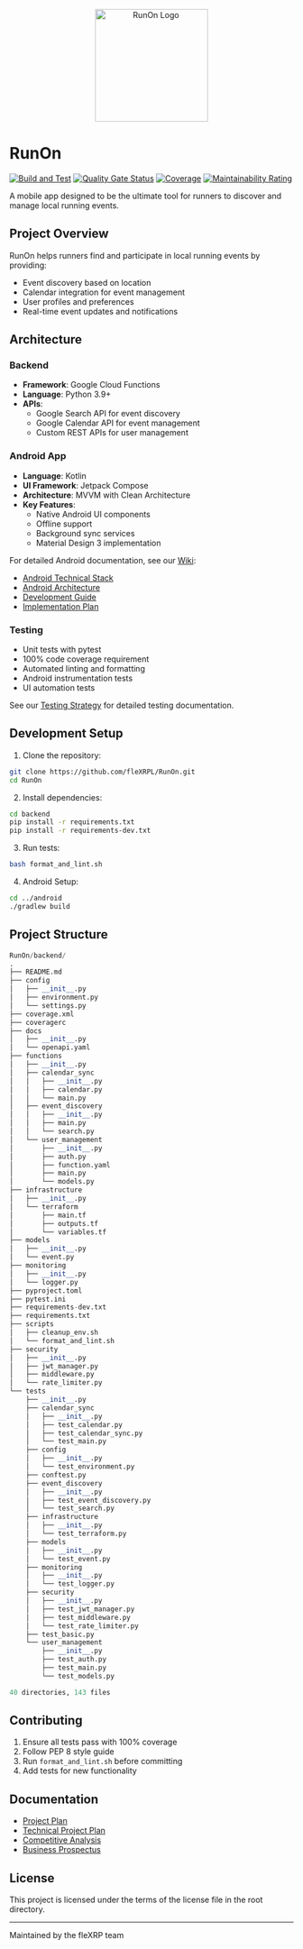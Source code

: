 <p align="center">
  <img src="https://raw.githubusercontent.com/wiki/fleXRPL/RunOn/images/runon-icon-notext.png" alt="RunOn Logo" width="200"/>
</p>

# RunOn

[![Build and Test](https://github.com/fleXRPL/RunOn/actions/workflows/build.yml/badge.svg)](https://github.com/fleXRPL/RunOn/actions/workflows/build.yml)
[![Quality Gate Status](https://sonarcloud.io/api/project_badges/measure?project=fleXRPL_RunOn&metric=alert_status)](https://sonarcloud.io/summary/new_code?id=fleXRPL_RunOn)
[![Coverage](https://sonarcloud.io/api/project_badges/measure?project=fleXRPL_RunOn&metric=coverage)](https://sonarcloud.io/summary/new_code?id=fleXRPL_RunOn)
[![Maintainability Rating](https://sonarcloud.io/api/project_badges/measure?project=fleXRPL_RunOn&metric=sqale_rating)](https://sonarcloud.io/summary/new_code?id=fleXRPL_RunOn)

A mobile app designed to be the ultimate tool for runners to discover and manage local running events.

## Project Overview

RunOn helps runners find and participate in local running events by providing:

- Event discovery based on location
- Calendar integration for event management
- User profiles and preferences
- Real-time event updates and notifications

## Architecture

### Backend

- **Framework**: Google Cloud Functions
- **Language**: Python 3.9+
- **APIs**: 
  - Google Search API for event discovery
  - Google Calendar API for event management
  - Custom REST APIs for user management

### Android App

- **Language**: Kotlin
- **UI Framework**: Jetpack Compose
- **Architecture**: MVVM with Clean Architecture
- **Key Features**:
  - Native Android UI components
  - Offline support
  - Background sync services
  - Material Design 3 implementation

For detailed Android documentation, see our [Wiki](https://github.com/fleXRPL/RunOn/wiki):
- [Android Technical Stack](https://github.com/fleXRPL/RunOn/wiki/Android-Technical-Stack)
- [Android Architecture](https://github.com/fleXRPL/RunOn/wiki/Android-Architecture)
- [Development Guide](https://github.com/fleXRPL/RunOn/wiki/Android-Development-Guide)
- [Implementation Plan](https://github.com/fleXRPL/RunOn/wiki/Android-Implementation-Plan)

### Testing

- Unit tests with pytest
- 100% code coverage requirement
- Automated linting and formatting
- Android instrumentation tests
- UI automation tests

See our [Testing Strategy](https://github.com/fleXRPL/RunOn/wiki/Testing-Strategy) for detailed testing documentation.

## Development Setup

1. Clone the repository:

```bash
git clone https://github.com/fleXRPL/RunOn.git
cd RunOn
```

2. Install dependencies:

```bash
cd backend
pip install -r requirements.txt
pip install -r requirements-dev.txt
```

3. Run tests:

```bash
bash format_and_lint.sh
```

4. Android Setup:

```bash
cd ../android
./gradlew build
```

## Project Structure

```python
RunOn/backend/
.
├── README.md
├── config
│   ├── __init__.py
│   ├── environment.py
│   └── settings.py
├── coverage.xml
├── coveragerc
├── docs
│   ├── __init__.py
│   └── openapi.yaml
├── functions
│   ├── __init__.py
│   ├── calendar_sync
│   │   ├── __init__.py
│   │   ├── calendar.py
│   │   └── main.py
│   ├── event_discovery
│   │   ├── __init__.py
│   │   ├── main.py
│   │   └── search.py
│   └── user_management
│       ├── __init__.py
│       ├── auth.py
│       ├── function.yaml
│       ├── main.py
│       └── models.py
├── infrastructure
│   ├── __init__.py
│   └── terraform
│       ├── main.tf
│       ├── outputs.tf
│       └── variables.tf
├── models
│   ├── __init__.py
│   └── event.py
├── monitoring
│   ├── __init__.py
│   └── logger.py
├── pyproject.toml
├── pytest.ini
├── requirements-dev.txt
├── requirements.txt
├── scripts
│   ├── cleanup_env.sh
│   └── format_and_lint.sh
├── security
│   ├── __init__.py
│   ├── jwt_manager.py
│   ├── middleware.py
│   └── rate_limiter.py
└── tests
    ├── __init__.py
    ├── calendar_sync
    │   ├── __init__.py
    │   ├── test_calendar.py
    │   ├── test_calendar_sync.py
    │   └── test_main.py
    ├── config
    │   ├── __init__.py
    │   └── test_environment.py
    ├── conftest.py
    ├── event_discovery
    │   ├── __init__.py
    │   ├── test_event_discovery.py
    │   └── test_search.py
    ├── infrastructure
    │   ├── __init__.py
    │   └── test_terraform.py
    ├── models
    │   ├── __init__.py
    │   └── test_event.py
    ├── monitoring
    │   ├── __init__.py
    │   └── test_logger.py
    ├── security
    │   ├── __init__.py
    │   ├── test_jwt_manager.py
    │   ├── test_middleware.py
    │   └── test_rate_limiter.py
    ├── test_basic.py
    └── user_management
        ├── __init__.py
        ├── test_auth.py
        ├── test_main.py
        └── test_models.py

40 directories, 143 files
```

## Contributing

1. Ensure all tests pass with 100% coverage
2. Follow PEP 8 style guide
3. Run `format_and_lint.sh` before committing
4. Add tests for new functionality

## Documentation

- [Project Plan](docs/detail/IOS/RunOn!-Project_Plan.md)
- [Technical Project Plan](docs/detail/IOS/RunOn!-Technical_Project_Plan.md)
- [Competitive Analysis](docs/detail/IOS/RunOn!-Competitive_Analysis.md)
- [Business Prospectus](docs/detail/IOS/RunOn!-Prospectus.md)

## License

This project is licensed under the terms of the license file in the root directory.

---
Maintained by the fleXRP team
